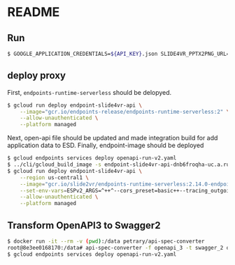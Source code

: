 # README

## Run

```bash
$ GOOGLE_APPLICATION_CREDENTIALS=${API_KEY}.json SLIDE4VR_PPTX2PNG_URL=${API_URL} ./mvnw compile quarkus:dev
```

## deploy proxy

First, `endpoints-runtime-serverless` should be delopyed.

```bash
$ gcloud run deploy endpoint-slide4vr-api \
    --image="gcr.io/endpoints-release/endpoints-runtime-serverless:2" \
    --allow-unauthenticated \
    --platform managed 
```

Next, open-api file should be updated and made integration build for add application data to ESD. 
Finally, endpoint-image should be deployed

```bash
$ gcloud endpoints services deploy openapi-run-v2.yaml
$ ../cli/gcloud_build_image -s endpoint-slide4vr-api-dnb6froqha-uc.a.run.app -c 2020-08-08r1 -p slide2vr
$ gcloud run deploy endpoint-slide4vr-api \
    --region us-central1 \
    --image="gcr.io/slide2vr/endpoints-runtime-serverless:2.14.0-endpoint-slide4vr-api-dnb6froqha-uc.a.run.app-2020-08-08r1" \
    --set-env-vars=ESPv2_ARGS=^++^--cors_preset=basic++--tracing_outgoing_context=traceparent++--tracing_sample_rate=1.0 \
    --allow-unauthenticated \
    --platform managed 
```

## Transform OpenAPI3 to Swagger2

```bash
$ docker run -it --rm -v (pwd):/data petrary/api-spec-converter
root@8e3ee0168170:/data# api-spec-converter -f openapi_3 -t swagger_2 openapi-run.yaml > openapi-run-v2.yaml
$ gcloud endpoints services deploy openapi-run-v2.yaml
```